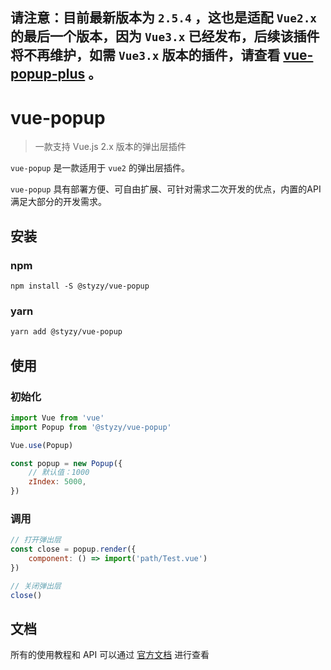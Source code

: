 ## 请注意：目前最新版本为 `2.5.4` ，这也是适配 `Vue2.x` 的最后一个版本，因为 `Vue3.x` 已经发布，后续该插件将不再维护，如需 `Vue3.x` 版本的插件，请查看 [vue-popup-plus](https://github.com/styzy/vue-popup-plus) 。

# vue-popup

> 一款支持 Vue.js 2.x 版本的弹出层插件

`vue-popup` 是一款适用于 `vue2` 的弹出层插件。

`vue-popup` 具有部署方便、可自由扩展、可针对需求二次开发的优点，内置的API满足大部分的开发需求。

## 安装

### npm

```
npm install -S @styzy/vue-popup
```

### yarn

```bash
yarn add @styzy/vue-popup
```

## 使用

### 初始化

```javascript
import Vue from 'vue'
import Popup from '@styzy/vue-popup'

Vue.use(Popup)

const popup = new Popup({
    // 默认值：1000
    zIndex: 5000,
})
```

### 调用

```javascript
// 打开弹出层
const close = popup.render({
    component: () => import('path/Test.vue')
})

// 关闭弹出层
close()
```

## 文档

所有的使用教程和 API 可以通过 [官方文档](http://vue-popup.styzy.cn/#/) 进行查看
